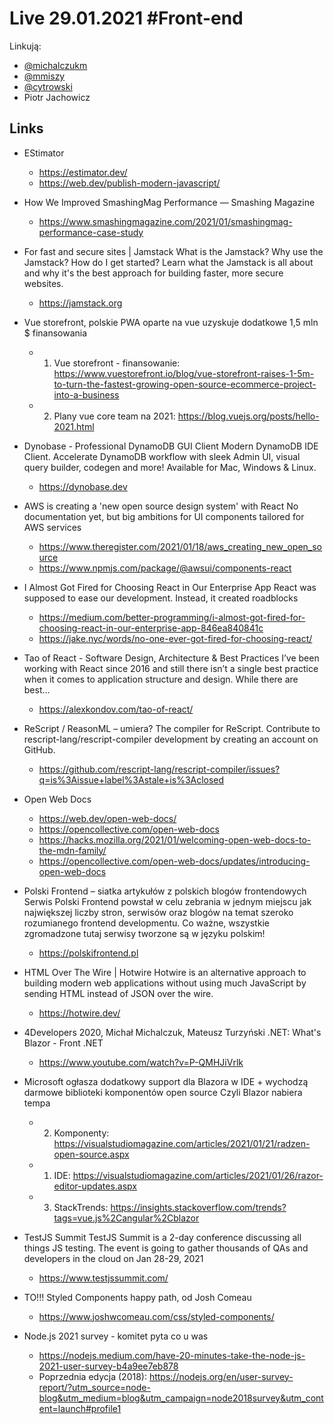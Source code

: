# Live 29.01.2021 #Front-end

Linkują:
* [@michalczukm](https://twitter.com/michalczukm)
* [@mmiszy](https://twitter.com/mmiszy)
* [@cytrowski](https://twitter.com/cytrowski)
* Piotr Jachowicz


## Links

* EStimator
  * https://estimator.dev/
  * https://web.dev/publish-modern-javascript/
* How We Improved SmashingMag Performance — Smashing Magazine
  * https://www.smashingmagazine.com/2021/01/smashingmag-performance-case-study
* For fast and secure sites | Jamstack
  What is the Jamstack? Why use the Jamstack? How do I get started? Learn what the Jamstack is all about and why it's the best approach for building faster, more secure websites.

  * https://jamstack.org
* Vue storefront, polskie PWA oparte na vue uzyskuje dodatkowe 1,5 mln $ finansowania
  * 1. Vue storefront - finansowanie: https://www.vuestorefront.io/blog/vue-storefront-raises-1-5m-to-turn-the-fastest-growing-open-source-ecommerce-project-into-a-business
  * 2. Plany vue core team na 2021: https://blog.vuejs.org/posts/hello-2021.html
* Dynobase - Professional DynamoDB GUI Client
  Modern DynamoDB IDE Client. Accelerate DynamoDB workflow with sleek Admin UI, visual query builder, codegen and more! Available for Mac, Windows & Linux.

  * https://dynobase.dev
* AWS is creating a 'new open source design system' with React
  No documentation yet, but big ambitions for UI components tailored for AWS services

  * https://www.theregister.com/2021/01/18/aws_creating_new_open_source
  * https://www.npmjs.com/package/@awsui/components-react
* I Almost Got Fired for Choosing React in Our Enterprise App
  React was supposed to ease our development. Instead, it created roadblocks

  * https://medium.com/better-programming/i-almost-got-fired-for-choosing-react-in-our-enterprise-app-846ea840841c
  * https://jake.nyc/words/no-one-ever-got-fired-for-choosing-react/
* Tao of React - Software Design, Architecture & Best Practices
  I’ve been working with React since 2016 and still there isn’t a single best practice when it comes to application structure and design. While there are best…

  * https://alexkondov.com/tao-of-react/
* ReScript / ReasonML – umiera?
  The compiler for ReScript. Contribute to rescript-lang/rescript-compiler development by creating an account on GitHub.

  * https://github.com/rescript-lang/rescript-compiler/issues?q=is%3Aissue+label%3Astale+is%3Aclosed
* Open Web Docs
  * https://web.dev/open-web-docs/
  * https://opencollective.com/open-web-docs
  * https://hacks.mozilla.org/2021/01/welcoming-open-web-docs-to-the-mdn-family/
  * https://opencollective.com/open-web-docs/updates/introducing-open-web-docs
* Polski Frontend – siatka artykułów z polskich blogów frontendowych
  Serwis Polski Frontend powstał w celu zebrania w jednym miejscu jak największej liczby stron, serwisów oraz blogów na temat szeroko rozumianego frontend developmentu. Co ważne, wszystkie zgromadzone tutaj serwisy tworzone są w języku polskim!

  * https://polskifrontend.pl
* HTML Over The Wire | Hotwire
  Hotwire is an alternative approach to building modern web applications without using much JavaScript by sending HTML instead of JSON over the wire.

  * https://hotwire.dev/
* 4Developers 2020, Michał Michalczuk, Mateusz Turzyński .NET: What's Blazor - Front .NET
  * https://www.youtube.com/watch?v=P-QMHJiVrlk
* Microsoft ogłasza dodatkowy support dla Blazora w IDE + wychodzą darmowe biblioteki komponentów open source
  Czyli Blazor nabiera tempa

  * 2. Komponenty: https://visualstudiomagazine.com/articles/2021/01/21/radzen-open-source.aspx
  * 1. IDE: https://visualstudiomagazine.com/articles/2021/01/26/razor-editor-updates.aspx
  * 3. StackTrends: https://insights.stackoverflow.com/trends?tags=vue.js%2Cangular%2Cblazor
* TestJS Summit
  TestJS Summit is a 2-day conference discussing all things JS testing. The event is going to gather thousands of QAs and developers in the cloud on Jan 28-29, 2021

  * https://www.testjssummit.com/
* TO!!! Styled Components happy path, od Josh Comeau
  * https://www.joshwcomeau.com/css/styled-components/
* Node.js 2021 survey - komitet pyta co u was
  * https://nodejs.medium.com/have-20-minutes-take-the-node-js-2021-user-survey-b4a9ee7eb878
  * Poprzednia edycja (2018): https://nodejs.org/en/user-survey-report/?utm_source=node-blog&utm_medium=blog&utm_campaign=node2018survey&utm_content=launch#profile1